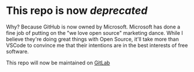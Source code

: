 # This repo is now _deprecated_

Why? Because GitHub is now owned by Microsoft. Microsoft has done a fine job of putting on the "we love open source" marketing dance. While I believe they're doing great things with Open Source, it'll take more than VSCode to convince me that their intentions are in the best interests of free software.

This repo will now be maintained on [GitLab](https://gitlab.com/trev-dev/flask-starter)
